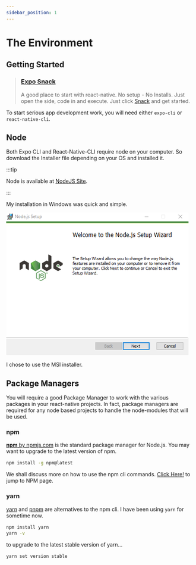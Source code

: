 ```yaml
---
sidebar_position: 1
---
```


# The Environment

## Getting Started

> ### [Expo Snack](https://snack.expo.dev/)
>
> A good place to start with react-native. No setup - No Installs. Just open the side, code in and execute. Just click [Snack](https://snack.expo.dev/) and get started.

To start serious app development work, you will need either ```expo-cli``` or ```react-native-cli```.

## Node

Both Expo CLI and React-Native-CLI require node on your computer. So download the Installer file depending on your OS and installed it.

:::tip

Node is available at [NodeJS Site](https://nodejs.org).  

:::

My installation in Windows was quick and simple.

![NodeInstaller](./img/NodeInstall.png)

I chose to use the MSI installer.

## Package Managers

You will require a good Package Manager to work with the various packages in your react-native projects. In fact, package managers are required for any node based projects to handle the node-modules that will be used.

### npm

[**npm** by npmjs.com](https://www.npmjs.com/) is the standard package manager for Node.js. You may want to upgrade to the latest version of npm.

```bash
npm install -g npm@latest
```

We shall discuss more on how to use the npm cli commands. [Click Here!](the-npm.md) to jump to NPM page.

### yarn

[yarn](https://yarnpkg.com) and [pnpm](https://pnpm.io) are alternatives to the npm cli. I have been using ```yarn``` for sometime now.

```bash
npm install yarn
yarn -v
```

to upgrade to the latest stable version of yarn...

```bash
yarn set version stable
```
